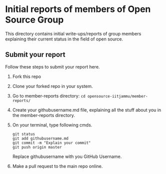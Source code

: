 # Initial reports of members of Open Source Group

This directory contains initial write-ups/reports of group members explaining their current status in the field of open source.

## Submit your report

Follow these steps to submit your report here.

1. Fork this repo

2. Clone your forked repo in your system.

3. Go to member-reports directory: 
	```cd opensource-iitjammu/member-reports/```

4. Create your githubusername.md file, explaining all the stuff about you in the member-reports directory.

5. On your terminal, type following cmds.
	```
	git status
	git add githubusername.md
	git commit -m "Explain your commit"
	git push origin master
	```
    Replace githubusername with you GitHub Username.

6. Make a pull request to the main repo online.

